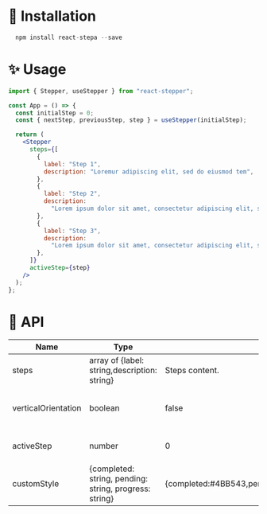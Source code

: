 # 🚀 Installation

```jsx
  npm install react-stepa --save
```

# ✨ Usage

```jsx
import { Stepper, useStepper } from "react-stepper";

const App = () => {
  const initialStep = 0;
  const { nextStep, previousStep, step } = useStepper(initialStep);

  return (
    <Stepper
      steps={[
        {
          label: "Step 1",
          description: "Loremur adipiscing elit, sed do eiusmod tem",
        },
        {
          label: "Step 2",
          description:
            "Lorem ipsum dolor sit amet, consectetur adipiscing elit, sed do eiusmod tempor incididunt ut labore et is nostru",
        },
        {
          label: "Step 3",
          description:
            "Lorem ipsum dolor sit amet, consectetur adipiscing elit, sed do eiusmod tempor incididunt ut labore et dolore magnminim veniam, quis nostru",
        },
      ]}
      activeStep={step}
    />
  );
};
```

# 📌 API

| Name                | Type                                                   | Default                                              | Description                                 |
| ------------------- | ------------------------------------------------------ | ---------------------------------------------------- | ------------------------------------------- |
| steps               | array of {label: string,description: string}           | Steps content.                                       |
| verticalOrientation | boolean                                                | false                                                | Direction of Steps. Vertical or horizantal. |
| activeStep          | number                                                 | 0                                                    | Index of current Step.                      |
| customStyle         | {completed: string, pending: string, progress: string} | {completed:#4BB543,pending:#e9e9e9,progress:#2178FF} | Steps style.                                |

```

```
